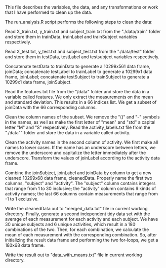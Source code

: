 This file describes the variables, the data, and any transformations or work that I have performed to clean up the data.


The run_analysis.R script performs the following steps to clean the data:

Read X_train.txt, y_train.txt and subject_train.txt from the "./data/train" folder and store them in 
trainData, trainLabel and trainSubject variables respectively.

Read X_test.txt, y_test.txt and subject_test.txt from the "./data/test" folder and store them in 
testData, testLabel and testsubject variables respectively.

Concatenate testData to trainData to generate a 10299x561 data frame, joinData; concatenate testLabel to trainLabel to 
generate a 10299x1 data frame, joinLabel; concatenate testSubject to trainSubject to generate a 10299x1 data frame, joinSubject.

Read the features.txt file from the "/data" folder and store the data in a variable called features. 
We only extract the measurements on the mean and standard deviation. This results in a 66 indices list. 
We get a subset of joinData with the 66 corresponding columns.

Clean the column names of the subset. We remove the "()" and "-" symbols in the names, 
as well as make the first letter of "mean" and "std" a capital letter "M" and "S" respectively.
Read the activity_labels.txt file from the "./data"" folder and store the data in a variable called activity.

Clean the activity names in the second column of activity. We first make all names to lower cases. 
If the name has an underscore between letters, we remove the underscore and capitalize the letter immediately after the underscore.
Transform the values of joinLabel according to the activity data frame.

Combine the joinSubject, joinLabel and joinData by column to get a new cleaned 10299x68 data frame, cleanedData. 
Properly name the first two columns, "subject" and "activity". The "subject" column contains integers that range from 1 to 30 inclusive;
the "activity" column contains 6 kinds of activity names; the last 66 columns contain measurements that range from -1 to 1 exclusive.

Write the cleanedData out to "merged_data.txt" file in current working directory.
Finally, generate a second independent tidy data set with the average of each measurement for each activity and each subject. 
We have 30 unique subjects and 6 unique activities, which result in a 180 combinations of the two. 
Then, for each combination, we calculate the mean of each measurement with the corresponding combination. 
So, after initializing the result data frame and performing the two for-loops, we get a 180x68 data frame.

Write the result out to "data_with_means.txt" file in current working directory.
